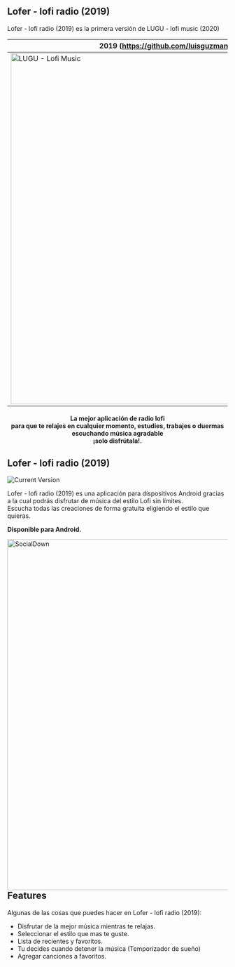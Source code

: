 
## Lofer - lofi radio (2019)

Lofer - lofi radio (2019) es la primera versión de LUGU - lofi music (2020)


| 2019 (https://github.com/luisguzmanms/lofiradio) | 2020 (https://github.com/luisguzmanms/lugu) |
| ------------- | ------------- |
|   <img alt="LUGU - Lofi Music" title="LUGU - Lofi Music" src="https://user-images.githubusercontent.com/44470013/214224028-7bcce979-69d9-4d98-95f0-dd868704ab1d.png" width="800">  |  <img alt="LUGU - Lofi Music" title="LUGU - Lofi Music" src="https://firebasestorage.googleapis.com/v0/b/socialdown-app.appspot.com/o/pplus%2Flofi2020.png?alt=media&token=23d309ac-c856-4705-b919-336db7fffec6" width="800">  |


<h4 align="center">La mejor aplicación de radio lofi <br>
 para que te relajes en cualquier momento, estudies, trabajes o duermas escuchando música agradable <br>
¡solo disfrútala!.</h4>


## Lofer - lofi radio (2019)

![Current Version](https://img.shields.io/badge/version-1.9-green.svg)

Lofer - lofi radio (2019) es una aplicación para dispositivos Android gracias a la cual podrás disfrutar de música del estilo Lofi sin límites. <br>
Escucha todas las creaciones de forma gratuita eligiendo el estilo que quieras.

**Disponible para Android.**

<p>
<img src="https://firebasestorage.googleapis.com/v0/b/socialdown-app.appspot.com/o/pplus%2Flofi2019.png?alt=media&token=07c5a184-8a88-462d-af8a-19386dedc03d" align="right"
     alt="SocialDown" width="800" >

## Features

Algunas de las cosas que puedes hacer en Lofer - lofi radio (2019):

* Disfrutar de la mejor música mientras te relajas.
* Seleccionar el estilo que mas te guste.
* Lista de recientes y favoritos.
* Tu decides cuando detener la música (Temporizador de sueño)
* Agregar canciones a favoritos.



